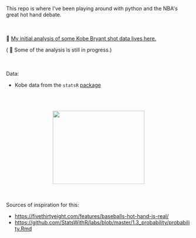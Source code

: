 This repo is where I've been playing around with python and the NBA's great hot hand debate. 

<br><br>
🏀 [My initial analysis of some Kobe Bryant shot data lives here.](https://github.com/jessimk/hothand/blob/master/kobe_hothand_python.ipynb)

( 🔨 Some of the analysis is still in progress.)


<br><br>
Data:
- Kobe data from the `statsR` [package](https://github.com/StatsWithR/statsr/tree/master/data)

<br><br>
<p align="center">   
<a href="https://media.giphy.com/media/q5hVhkKwKHDuo/giphy-tumblr.gif"><img width="250" height="200" src="https://media.giphy.com/media/q5hVhkKwKHDuo/giphy-tumblr.gif"></a>

</p>

<br><br>
Sources of inspiration for this:

- https://fivethirtyeight.com/features/baseballs-hot-hand-is-real/
- https://github.com/StatsWithR/labs/blob/master/1.3_probability/probability.Rmd
